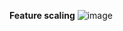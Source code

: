 **Feature scaling**
![image](https://github.com/user-attachments/assets/2e2a800b-5e81-463d-ad99-4812948fa725)

​
 

